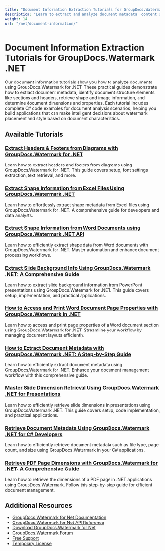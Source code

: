 ```yaml
---
title: "Document Information Extraction Tutorials for GroupDocs.Watermark .NET"
description: "Learn to extract and analyze document metadata, content structure, and format information with these GroupDocs.Watermark for .NET tutorials."
weight: 14
url: "/net/document-information/"
---
```


# Document Information Extraction Tutorials for GroupDocs.Watermark .NET

Our document information tutorials show you how to analyze documents using GroupDocs.Watermark for .NET. These practical guides demonstrate how to extract document metadata, identify document structure elements like sections and headers, retrieve shape and image information, and determine document dimensions and properties. Each tutorial includes complete C# code examples for document analysis scenarios, helping you build applications that can make intelligent decisions about watermark placement and style based on document characteristics.

## Available Tutorials

### [Extract Headers & Footers from Diagrams with GroupDocs.Watermark for .NET](./extract-headers-footers-diagrams-groupdocs-watermark-dotnet/)
Learn how to extract headers and footers from diagrams using GroupDocs.Watermark for .NET. This guide covers setup, font settings extraction, text retrieval, and more.

### [Extract Shape Information from Excel Files Using GroupDocs.Watermark .NET](./extract-shape-info-groupdocs-watermark-net-excel/)
Learn how to effortlessly extract shape metadata from Excel files using GroupDocs.Watermark for .NET. A comprehensive guide for developers and data analysts.

### [Extract Shape Information from Word Documents using GroupDocs.Watermark .NET API](./extract-shape-info-groupdocs-word-net/)
Learn how to efficiently extract shape data from Word documents with GroupDocs.Watermark for .NET. Master automation and enhance document processing workflows.

### [Extract Slide Background Info Using GroupDocs.Watermark .NET&#58; A Comprehensive Guide](./extract-slide-background-info-groupdocs-watermark-net/)
Learn how to extract slide background information from PowerPoint presentations using GroupDocs.Watermark for .NET. This guide covers setup, implementation, and practical applications.

### [How to Access and Print Word Document Page Properties with GroupDocs.Watermark in .NET](./access-print-word-doc-page-properties-net/)
Learn how to access and print page properties of a Word document section using GroupDocs.Watermark for .NET. Streamline your workflow by managing document layouts efficiently.

### [How to Extract Document Metadata with GroupDocs.Watermark .NET&#58; A Step-by-Step Guide](./extract-document-info-groupdocs-watermark-net-guide/)
Learn how to efficiently extract document metadata using GroupDocs.Watermark for .NET. Enhance your document management workflow with this comprehensive guide.

### [Master Slide Dimension Retrieval Using GroupDocs.Watermark .NET for Presentations](./groupdocs-watermark-net-slide-dimensions-retrieval/)
Learn how to efficiently retrieve slide dimensions in presentations using GroupDocs.Watermark .NET. This guide covers setup, code implementation, and practical applications.

### [Retrieve Document Metadata Using GroupDocs.Watermark .NET for C# Developers](./document-info-groupdocs-watermark-net-csharp/)
Learn how to efficiently retrieve document metadata such as file type, page count, and size using GroupDocs.Watermark in your C# applications.

### [Retrieve PDF Page Dimensions with GroupDocs.Watermark for .NET&#58; A Comprehensive Guide](./groupdocs-watermark-net-pdf-page-dimensions/)
Learn how to retrieve the dimensions of a PDF page in .NET applications using GroupDocs.Watermark. Follow this step-by-step guide for efficient document management.

## Additional Resources

- [GroupDocs.Watermark for Net Documentation](https://docs.groupdocs.com/watermark/net/)
- [GroupDocs.Watermark for Net API Reference](https://reference.groupdocs.com/watermark/net/)
- [Download GroupDocs.Watermark for Net](https://releases.groupdocs.com/watermark/net/)
- [GroupDocs.Watermark Forum](https://forum.groupdocs.com/c/watermark)
- [Free Support](https://forum.groupdocs.com/)
- [Temporary License](https://purchase.groupdocs.com/temporary-license/)
